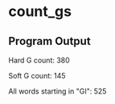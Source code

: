 # count_gs

## Program Output

Hard G count:  380

Soft G count:  145

All words starting in "GI":  525
